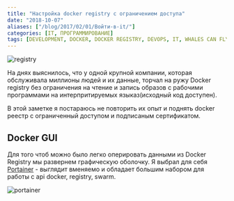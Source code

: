 ```yaml
---
title: "Настройка docker registry с ограничением доступа"
date: "2018-10-07"
aliases: ["/blog/2017/02/01/Войти-в-it/"]
categories: [IT, ПРОГРАММИРОВАНИЕ]
tags: [DEVELOPMENT, DOCKER, DOCKER REGISTRY, DEVOPS, IT, WHALES CAN FLY]
---
```


![registry](/img/docker-registry/Screenshot%20from%202018-10-07%2019-00-02.png)

На днях выяснилось, что у одной крупной компании, которая обслуживала миллионы людей и их данные,
торчал на ружу Docker registry без ограничения на чтение и запись образов с рабочими программами
на интерпритируемых языказ(исходный код доступен).

В этой заметке я постараюсь не повторить их опыт и поднять docker реестр с ограниченный доступом
и подписаным сертификатом.

## Docker GUI

Для того чтоб можно было легко оперировать данными из Docker Registry мы развернем графическую оболочку.
Я выбрал для себя [Portainer](https://portainer.io/) - выглядит вменяемо и обладает большим набором для 
работы с api docker, registry, swarm.

![portainer](/img/docker-registry/portainer-docker-containers.jpg)